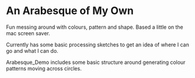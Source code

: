 # An Arabesque of My Own

Fun messing around with colours, pattern and shape. Based a little on the mac screen saver.

Currently has some basic processing sketches to get an idea of where I can go and what I can do.

Arabesque_Demo includes some basic structure around generating colour patterns moving across circles.
